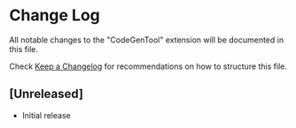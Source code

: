 # Change Log

All notable changes to the "CodeGenTool" extension will be documented in this file.

Check [Keep a Changelog](http://keepachangelog.com/) for recommendations on how to structure this file.

## [Unreleased]

- Initial release